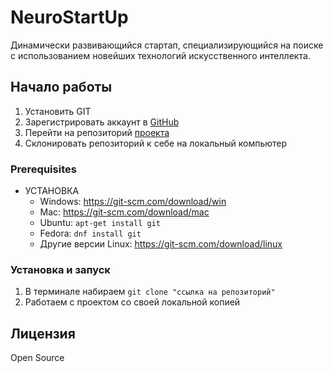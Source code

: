 # NeuroStartUp 
Динамически развивающийся стартап, специализирующийся на поиске с использованием новейших технологий искусственного интеллекта.

## Начало работы 
1. Установить GIT
1. Зарегистрировать аккаунт в [GitHub](https://github.com)
1. Перейти на репозиторий [проекта](https://github.com/ukiSenpai/netelogyGit.git)
1. Склонировать репозиторий к себе на локальный компьютер

### Prerequisites
* УСТАНОВКА
    * Windows: https://git-scm.com/download/win
    * Mac: https://git-scm.com/download/mac
    * Ubuntu: `apt-get install git`
    * Fedora: `dnf install git`
    * Другие версии Linux: https://git-scm.com/download/linux
### Установка и запуск
1. В терминале набираем `git clone "ссылка на репозиторий" `
2. Работаем с проектом со своей  локальной копией


## Лицензия
Open Source